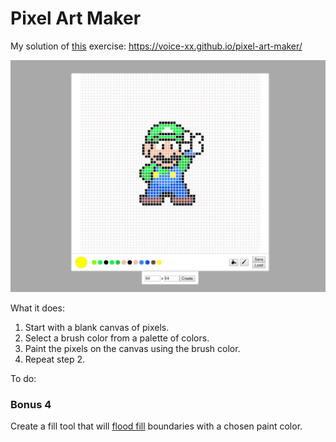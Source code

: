 # Pixel Art Maker

My solution of [this](https://github.com/gSchool/pixel-art-maker) exercise: https://voice-xx.github.io/pixel-art-maker/

![](preview.png)

What it does:
1. Start with a blank canvas of pixels.
2. Select a brush color from a palette of colors.
3. Paint the pixels on the canvas using the brush color.
4. Repeat step 2.

To do:
### Bonus 4

Create a fill tool that will [flood fill](https://en.wikipedia.org/wiki/Flood_fill) boundaries with a chosen paint color. 
